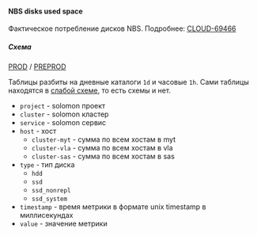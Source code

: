 #### NBS disks used space

Фактическое потребление дисков NBS. Подробнее: [CLOUD-69466](https://st.yandex-team.ru/CLOUD-69466)

##### Схема

[PROD](https://yt.yandex-team.ru/hahn/navigation?path=//home/cloud-dwh/data/prod/raw/solomon/nbs_disk_used_space)
/ [PREPROD](https://yt.yandex-team.ru/hahn/navigation?path=//home/cloud-dwh/data/preprod/raw/solomon/nbs_disk_used_space)

Таблицы разбиты на дневные каталоги `1d` и часовые `1h`. Сами таблицы находятся в [слабой схеме](https://yt.yandex-team.ru/docs/description/storage/static_schema#schema_mode), то есть схемы и нет.

* `project` - solomon проект
* `cluster` - solomon кластер
* `service` - solomon сервис
* `host` - хост
    * `cluster-myt` - сумма по всем хостам в myt
    * `cluster-vla` - сумма по всем хостам в vla
    * `cluster-sas` - сумма по всем хостам в sas
* `type` - тип диска
    * `hdd`
    * `ssd`
    * `ssd_nonrepl`
    * `ssd_system`
* `timestamp` - время метрики в формате unix timestamp в миллисекундах
* `value` - значение метрики
